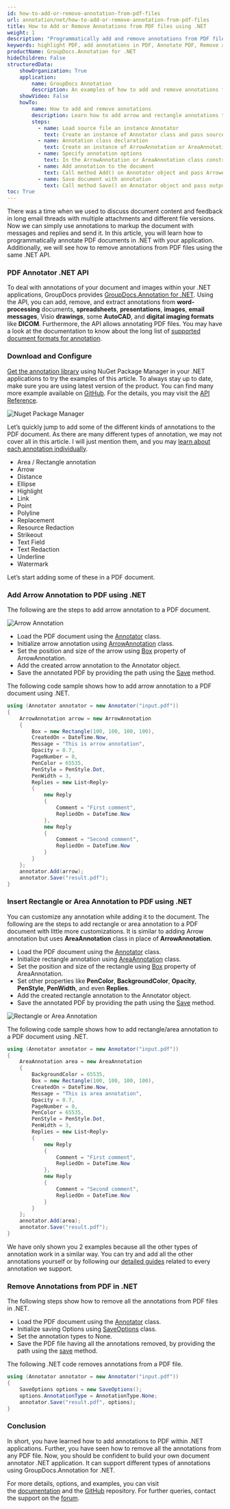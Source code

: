 ```yaml
---
id: how-to-add-or-remove-annotation-from-pdf-files
url: annotation/net/how-to-add-or-remove-annotation-from-pdf-files
title: How to Add or Remove Annotations from PDF files using .NET
weight: 1
description: "Programmatically add and remove annotations from PDF files. Add arrow, rectangle annotations and more using .NET API."
keywords: highlight PDF, add annotations in PDF, Annotate PDF, Remove annotations from PDF, 
productName: GroupDocs.Annotation for .NET
hideChildren: False
structuredData:
    showOrganization: True
    application:    
        name: GroupDocs Annotation
        description: An examples of how to add and remove annotations from PDF documents. Add arrow, rectangle annotations and more using .NET API.
    showVideo: False
    howTo:
        name: How to add and remove annotations
        description: Learn how to add arrow and rectangle annotations to the PDF document
        steps:
          - name: Load source file an instance Annotator
            text: Create an instance of Annotator class and pass source file path as a constructor parameter. You may specify absolute or relative file path as per your requirements. 
          - name: Annotation class declaration
            text: Create an instance of ArrowAnnotation or AreaAnnotation class.
          - name: Specify annotation options 
            text: In the ArrowAnnotation or AreaAnnotation class constructor pass parameters.
          - name: Add annotation to the document
            text: Call method Add() on Annotator object and pass ArrowAnnotation or AreaAnnotation instance there.
          - name: Save document with annotation
            text: Call method Save() on Annotator object and pass output file destination there.
toc: True
---
```


There was a time when we used to discuss document content and feedback in long email threads with multiple attachments and different file versions. Now we can simply use annotations to markup the document with messages and replies and send it. In this article, you will learn how to programmatically annotate PDF documents in .NET with your application. Additionally, we will see how to remove annotations from PDF files using the same .NET API.

### PDF Annotator .NET API

To deal with annotations of your document and images within your .NET applications, GroupDocs provides [GroupDocs.Annotation for .NET](https://products.groupdocs.com/annotation/net). Using the API, you can add, remove, and extract annotations from **word-processing** documents, **spreadsheets**, **presentations**, **images**, **email messages**, Visio **drawings**, some **AutoCAD**, and **digital imaging formats** like **DICOM**. Furthermore, the API allows annotating PDF files. You may have a look at the documentation to know about the long list of [supported document formats for annotation](https://docs.groupdocs.com/annotation/net/supported-document-formats/).

### Download and Configure

[Get the annotation library](https://downloads.groupdocs.com/annotation/net) using NuGet Package Manager in your .NET applications to try the examples of this article. To always stay up to date, make sure you are using latest version of the product. You can find many more example available on [GitHub](https://github.com/groupdocs-annotation). For the details, you may visit the [API Reference](https://apireference.groupdocs.com/annotation/net).

![Nuget Package Manager](/annotation/net/images/annotation-nuget.jpg)

Let’s quickly jump to add some of the different kinds of annotations to the PDF document. As there are many different types of annotation, we may not cover all in this article. I will just mention them, and you may [learn about each annotation individually](https://docs.groupdocs.com/annotation/net/add-annotation-to-the-document/).

*   Area / Rectangle annotation
*   Arrow
*   Distance
*   Ellipse
*   Highlight
*   Link
*   Point
*   Polyline
*   Replacement
*   Resource Redaction
*   Strikeout
*   Text Field
*   Text Redaction
*   Underline
*   Watermark
    
Let’s start adding some of these in a PDF document.

### Add Arrow Annotation to PDF using .NET

The following are the steps to add arrow annotation to a PDF document.

![Arrow Annotation](/annotation/net/images/add-arrow-annotation.png)

*   Load the PDF document using the [Annotator](https://apireference.groupdocs.com/annotation/net/com.groupdocs.annotation/Annotator) class.
*   Initialize arrow annotation using [ArrowAnnotation](https://apireference.groupdocs.com/annotation/net/groupdocs.annotation.models.annotationmodels/arrowannotation) class.
*   Set the position and size of the arrow using [Box](https://apireference.groupdocs.com/annotation/net/groupdocs.annotation.models.annotationmodels/arrowannotation/properties/box) property of ArrowAnnotation.
*   Add the created arrow annotation to the Annotator object.
*   Save the annotated PDF by providing the path using the [Save](https://apireference.groupdocs.com/annotation/net/groupdocs.annotation/annotator/methods/save) method.


The following code sample shows how to add arrow annotation to a PDF document using .NET.

```csharp
using (Annotator annotator = new Annotator("input.pdf"))
{
	ArrowAnnotation arrow = new ArrowAnnotation
    {
        Box = new Rectangle(100, 100, 100, 100),
        CreatedOn = DateTime.Now,
        Message = "This is arrow annotation",
        Opacity = 0.7,
        PageNumber = 0,
        PenColor = 65535,
        PenStyle = PenStyle.Dot,
        PenWidth = 3,
        Replies = new List<Reply>
        {
        	new Reply
            {
            	Comment = "First comment",
                RepliedOn = DateTime.Now
            },
            new Reply
            {
             	Comment = "Second comment",
                RepliedOn = DateTime.Now
            }
        }
    };
    annotator.Add(arrow);
    annotator.Save("result.pdf");
}
```

### Insert Rectangle or Area Annotation to PDF using .NET

You can customize any annotation while adding it to the document. The following are the steps to add rectangle or area annotation to a PDF document with little more customizations. It is similar to adding Arrow annotation but uses **AreaAnnotation** class in place of **ArrowAnnotation**.

*   Load the PDF document using the [Annotator](https://apireference.groupdocs.com/annotation/net/com.groupdocs.annotation/Annotator) class.
*   Initialize rectangle annotation using [AreaAnnotation](https://apireference.groupdocs.com/annotation/net/groupdocs.annotation.models.annotationmodels/areaannotation) class.
*   Set the position and size of the rectangle using [Box](https://apireference.groupdocs.com/annotation/net/groupdocs.annotation.models.annotationmodels/areaannotation/properties/box) property of AreaAnnotation.
*   Set other properties like **PenColor**, **BackgroundColor**, **Opacity**, **PenStyle**, **PenWidth**, and even **Replies**.
*   Add the created rectangle annotation to the Annotator object.
*   Save the annotated PDF by providing the path using the [Save](https://apireference.groupdocs.com/annotation/net/groupdocs.annotation/annotator/methods/save) method.

![Rectangle or Area Annotation](/annotation/net/images/add-area-annotation.png)

The following code sample shows how to add rectangle/area annotation to a PDF document using .NET.

```csharp
using (Annotator annotator = new Annotator("input.pdf"))
{
	AreaAnnotation area = new AreaAnnotation
    {
     	BackgroundColor = 65535,
        Box = new Rectangle(100, 100, 100, 100),
        CreatedOn = DateTime.Now,
        Message = "This is area annotation",
        Opacity = 0.7,
        PageNumber = 0,
        PenColor = 65535,
        PenStyle = PenStyle.Dot,
        PenWidth = 3,
        Replies = new List<Reply>
        {
        	new Reply
            {
            	Comment = "First comment",
                RepliedOn = DateTime.Now
            },
            new Reply
            {
            	Comment = "Second comment",
                RepliedOn = DateTime.Now
            }
        }
    };
    annotator.Add(area);
    annotator.Save("result.pdf");
}
```

We have only shown you 2 examples because all the other types of annotation work in a similar way. You can try and add all the other annotations yourself or by following our [detailed guides](https://docs.groupdocs.com/annotation/net/add-annotation-to-the-document/) related to every annotation we support.

### Remove Annotations from PDF in .NET

The following steps show how to remove all the annotations from PDF files in .NET.

*   Load the PDF document using the [Annotator](https://apireference.groupdocs.com/annotation/net/com.groupdocs.annotation/Annotator) class.
*   Initialize saving Options using [SaveOptions](https://apireference.groupdocs.com/annotation/net/groupdocs.annotation.options/saveoptions) class.
*   Set the annotation types to None.
*   Save the PDF file having all the annotations removed, by providing the path using the [save](https://apireference.groupdocs.com/annotation/net/groupdocs.annotation/annotator/methods/save) method.

The following .NET code removes annotations from a PDF file.


```csharp
using (Annotator annotator = new Annotator("input.pdf"))
{
    SaveOptions options = new SaveOptions();
    options.AnnotationType = AnnotationType.None;
    annotator.Save("result.pdf", options);
}
```

### Conclusion 

In short, you have learned how to add annotations to PDF within .NET applications. Further, you have seen how to remove all the annotations from any PDF file. Now, you should be confident to build your own document annotator .NET application. It can support different types of annotations using GroupDocs.Annotation for .NET.

For more details, options, and examples, you can visit the [documentation](https://docs.groupdocs.com/annotation/net/) and the [GitHub](https://github.com/groupdocs-annotation) repository. For further queries, contact the support on the [forum](https://forum.groupdocs.com/).
